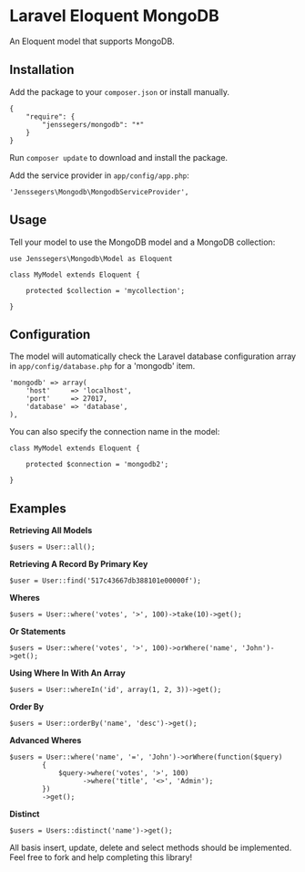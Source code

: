 Laravel Eloquent MongoDB
========================

An Eloquent model that supports MongoDB.

Installation
------------

Add the package to your `composer.json` or install manually.

    {
        "require": {
            "jenssegers/mongodb": "*"
        }
    }


Run `composer update` to download and install the package.

Add the service provider in `app/config/app.php`:

    'Jenssegers\Mongodb\MongodbServiceProvider',

Usage
-----

Tell your model to use the MongoDB model and a MongoDB collection:

    use Jenssegers\Mongodb\Model as Eloquent

    class MyModel extends Eloquent {

        protected $collection = 'mycollection';

    }

Configuration
-------------

The model will automatically check the Laravel database configuration array in `app/config/database.php` for a 'mongodb' item.

    'mongodb' => array(
        'host'     => 'localhost',
        'port'     => 27017,
        'database' => 'database',
    ),

You can also specify the connection name in the model:

    class MyModel extends Eloquent {

        protected $connection = 'mongodb2';

    }

Examples
--------

**Retrieving All Models**

    $users = User::all();

**Retrieving A Record By Primary Key**

    $user = User::find('517c43667db388101e00000f');

**Wheres**

    $users = User::where('votes', '>', 100)->take(10)->get();

**Or Statements**

    $users = User::where('votes', '>', 100)->orWhere('name', 'John')->get();

**Using Where In With An Array**

    $users = User::whereIn('id', array(1, 2, 3))->get();

**Order By**

    $users = User::orderBy('name', 'desc')->get();

**Advanced Wheres**

    $users = User::where('name', '=', 'John')->orWhere(function($query)
            {
                $query->where('votes', '>', 100)
                      ->where('title', '<>', 'Admin');
            })
            ->get();

**Distinct**

    $users = Users::distinct('name')->get();

All basis insert, update, delete and select methods should be implemented. Feel free to fork and help completing this library!